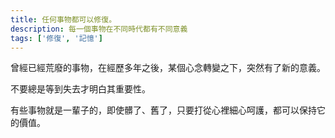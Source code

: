 ```yaml
---
title: 任何事物都可以修復。
description: 每一個事物在不同時代都有不同意義
tags: ['修復', '記憶']
---
```

曾經已經荒廢的事物，在經歷多年之後，某個心念轉變之下，突然有了新的意義。

不要總是等到失去才明白其重要性。

有些事物就是一輩子的，即使髒了、舊了，只要打從心裡細心呵護，都可以保持它的價值。
